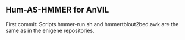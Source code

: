 ## Hum-AS-HMMER for AnVIL

First commit:
Scripts hmmer-run.sh and hmmertblout2bed.awk are the same as in the enigene repositories.
